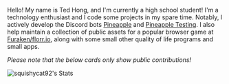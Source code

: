 Hello! My name is Ted Hong, and I'm currently a high school student! I'm a technology enthusiast and I code some projects in my spare time. Notably, I actively develop the Discord bots [Pineapple](https://discord.com/api/oauth2/authorize?client_id=921991901798871100&permissions=8&scope=bot%20applications.commands) and [Pineapple Testing](https://discord.com/api/oauth2/authorize?client_id=964240371683053588&permissions=8&scope=bot%20applications.commands). I also help maintain a collection of public assets for a popular browser game at [Furaken/florr.io](https://github.com/Furaken/florr.io), along with some small other quality of life programs and small apps.

*Please note that the below cards only show public contributions!*

![squishycat92's Stats](https://github-readme-stats.vercel.app/api?username=squishycat92&theme=nord&show_icons=true&hide_border=false&count_private=true)
